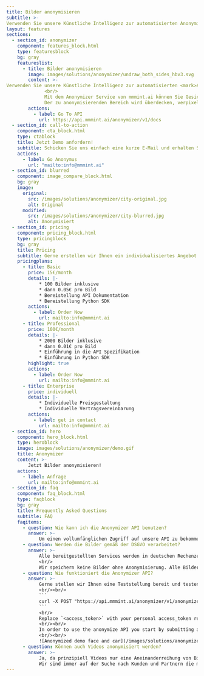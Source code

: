 ```yaml
---
title: Bilder anonymisieren
subtitle: >-
Verwenden Sie unsere Künstliche Intelligenz zur automatisierten Anonymisierung von Kennzeichen sowie Gesichtern.
layout: features
sections:
  - section_id: anonymizer
    component: features_block.html
    type: featuresblock
    bg: gray
    featureslist:
      - title: Bilder anonymisieren
        image: images/solutions/anonymizer/undraw_both_sides_hbv3.svg
        content: >-
Verwenden Sie unsere Künstliche Intelligenz zur automatisierten <mark>Anonymisierung</mark> von Kennzeichen sowie Gesichtern.
              <br/>
              Mit dem Anonymizer Service von mmmint.ai können Sie Gesichter und Nummernschilder auf Fotos unkenntlich machen.
              Der zu anonymisierenden Bereich wird überdecken, verpixelt und deformiert, sodass die Informationen und Personen bezogene Daten unkenntlich gemacht werden.
        actions:
          - label: Go To API
            url: https://api.mmmint.ai/anonymizer/v1/docs
  - section_id: call-to-action
    component: cta_block.html
    type: ctablock
    title: Jetzt Demo anfordern!
    subtitle: Schicken Sie uns einfach eine kurze E-Mail und erhalten Sie eine Teststellung zu unserer Anonymizer. Gerne unterstützen wir Sie beratend hinsichtlich der Implementierung in Ihrem System.
    actions:
      - label: Go Anonymus
        url: "mailto:info@mmmint.ai"
  - section_id: blurred
    component: image_compare_block.html
    bg: gray
    image:
      original:
        src: /images/solutions/anonymizer/city-original.jpg
        alt: Original
      modified:
        src: /images/solutions/anonymizer/city-blurred.jpg
        alt: Anonymisiert
  - section_id: pricing
    component: pricing_block.html
    type: pricingblock
    bg: gray
    title: Pricing
    subtitle: Gerne erstellen wir Ihnen ein individualisiertes Angebot.
    pricingplans:
      - title: Basic
        price: 15€/month
        details: |-
            * 100 Bilder inklusive
            * dann 0.05€ pro Bild
            * Bereistellung API Dokumentation
            * Bereistellung Python SDK
        actions:
          - label: Order Now
            url: mailto:info@mmmint.ai
      - title: Professional
        price: 100€/month
        details: |-
            * 2000 Bilder inklusive
            * dann 0.01€ pro Bild
            * Einführung in die API Spezifikation
            * Einführung in Python SDK
        highlight: true
        actions:
          - label: Order Now
            url: mailto:info@mmmint.ai
      - title: Enterprise
        price: individuell
        details: |-
            * Individuelle Preisgestaltung
            * Individuelle Vertragsvereinbarung
        actions:
          - label: get in contact
            url: mailto:info@mmmint.ai
  - section_id: hero
    component: hero_block.html
    type: heroblock
    image: images/solutions/anonymizer/demo.gif
    title: Anonymizer
    content: >-
        Jetzt Bilder anonymisieren!
    actions:
      - label: Anfrage
        url: mailto:info@mmmint.ai
  - section_id: faq
    component: faq_block.html
    type: faqblock
    bg: gray
    title: Frequently Asked Questions
    subtitle: FAQ
    faqitems:
      - question: Wie kann ich die Anonymizer API benutzen?
        answer: >-
            Um einen vollumfänglichen Zugriff auf unsere API zu bekommen, wird ein individualisierter APIKey (`access_token`) benötigt. Gerne stellen wir Ihnen eine Teststellung zur Verfügung um den Anwendsfall explizit zu testen. Senden Sie uns hierzu bitte eine E-Mail an [info@mmmint.ai](mailto:info@mmmint.ai).
      - question: Werden die Bilder gemäß der DSGVO verarbeitet?
        answer: >-
            Alle bereitgestellten Services werden in deutschen Rechenzentren verarbeitet und gehosted. Übermittelte Datensätze werden in-transit und at-rest verschlüsselt. Ein Zugriff auf die Daten ist nur mit Hilfe des APIKey (`access_token`) möglich. Es wird strikt unter Einhaltung der gültigen DSGVO verarbeitet und gelagert. 
            <br/>
            Wir speichern keine Bilder ohne Anonymisierung. Alle Bilder und Videos werden nur für die Bearbeitung zu unseren Servern übermittelt und ausschließlich anonymisiert gespeichert. Das originale Bild kann zu keinem Zeitpunkt abgerufen werden.  
      - question: Wie funktioniert die Anonymizer API?
        answer: >-
            Gerne stellen wir Ihnen eine Teststellung bereit und testen live mit Ihnen die Verarbeitung. Anbei finden Sie einen Auszug aus unserer API Dokumentation. [[go to api documentation]](https://api.mmmint.ai/anonymizer/v1/docs)
            <br/><br/>
            ```
            curl -X POST "https://api.mmmint.ai/anonymizer/v1/anonymize/?face=true&numberplate=true&logoinsertion=true&access_token=<access_token>" -H  "accept: application/json" -H  "Content-Type: multipart/form-data" -F "file=@car_face.jpg;type=image/jpeg"
            ```
            <br/>
            Replace `<access_token>` with your personal access_token requested from us [info@mmmint.ai](mailto:info@mmmint.ai). 
            <br/><br/>
            In order to use the anonymize API you start by submitting an image via file upload, using a POST to `/anonymize/`. You can decide to only anonymize faces (`?face=true`) and/or numberplates (`?numberplate=true`)  or both (`?face=true&numberplate=true`) . Also, it is possible to overlay the numberplates with custom images using `?logoinsertion=true`. 
            <br/><br/>
            ![Anonymized demo face and car](/images/solutions/anonymizer/2314f3fed78c77b29373568b0740aac2124dab9150c8247c15ff7be374baa262.jpg)
      - question: Können auch Videos anonymisiert werden?
        answer: >-
            Ja, da prinzipiell Videos nur eine Aneinanderreihung von Bildern sind. Wir arbeiten gerade mit Hochdruck an einer Lösung zur Anonymisierung von Video-Material. Für einen <mark>early access</mark> Zugriff schickt uns bitte eine kurze E-Mail an [info@mmmint.ai](mailto:info@mmmint.ai).
            Wir sind immer auf der Suche nach Kunden und Partnern die mit uns zusammen die smarten solutions der mmmint.ai noch smarter machen wollen!
---
```

